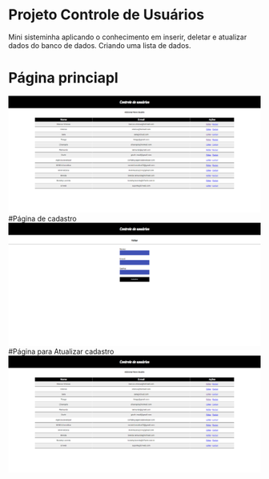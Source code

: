 ﻿# Projeto Controle de Usuários
Mini sisteminha aplicando o conhecimento em inserir, deletar e atualizar dados do banco de dados.
Criando uma lista de dados.

# Página princiapl
![preview](image/image1.png)
#Página de cadastro
![preview](image/image2.png)
#Página para Atualizar cadastro
![preview](image/image1.png)
